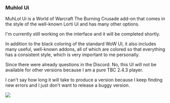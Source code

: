 ### Muhlol Ui

MuhLol Ui is a World of Warcraft The Burning Crusade add-on that comes in the style of the well-known Lorti Ui and has many other options.

I'm currently still working on the interface and it will be completed shortly.

In addition to the black coloring of the standard WoW UI, it also includes many useful, well-known addons, all of which are colored so that everything has a consistent style, which is very important to me personally.

Since there were already questions in the Discord. No, this UI will not be available for other versions because I am a pure TBC 2.4.3 player.

I can't say how long it will take to produce a version because I keep finding new errors and I just don't want to release a buggy version.

![](https://muh.lol/i/muhlol-ui.jpg)
